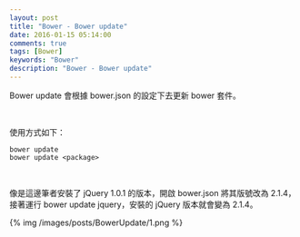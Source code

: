 ```yaml
---
layout: post
title: "Bower - Bower update"
date: 2016-01-15 05:14:00
comments: true
tags: [Bower]
keywords: "Bower"
description: "Bower - Bower update"
---
```


Bower update 會根據 bower.json 的設定下去更新 bower 套件。  

<!-- More -->

<br/>


使用方式如下：  

    bower update
    bower update <package> 

<br/>


像是這邊筆者安裝了 jQuery 1.0.1 的版本，開啟 bower.json 將其版號改為 2.1.4，接著運行 bower update jquery，安裝的 jQuery 版本就會變為 2.1.4。  

{% img /images/posts/BowerUpdate/1.png %}
